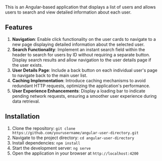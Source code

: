 This is an Angular-based application that displays a list of users and allows users to search and view detailed information about each user.

## Features

1. **Navigation**: Enable click functionality on the user cards to navigate to a new page displaying detailed information about the selected user.
2. **Search Functionality**: Implement an instant search field within the header to search for users by ID without requiring a separate button. Display search results and allow navigation to the user details page if the user exists.
3. **User Details Page**: Include a back button on each individual user's page to navigate back to the main user list.
4. **Caching Implementation**: Introduce caching mechanisms to avoid redundant HTTP requests, optimizing the application's performance.
5. **User Experience Enhancements**: Display a loading bar to indicate pending network requests, ensuring a smoother user experience during data retrieval.

## Installation

1. Clone the repository: `git clone https://github.com/yourusername/angular-user-directory.git`
2. Navigate to the project directory: `cd angular-user-directory`
3. Install dependencies: `npm install`
4. Start the development server: `ng serve`
5. Open the application in your browser at `http://localhost:4200`
